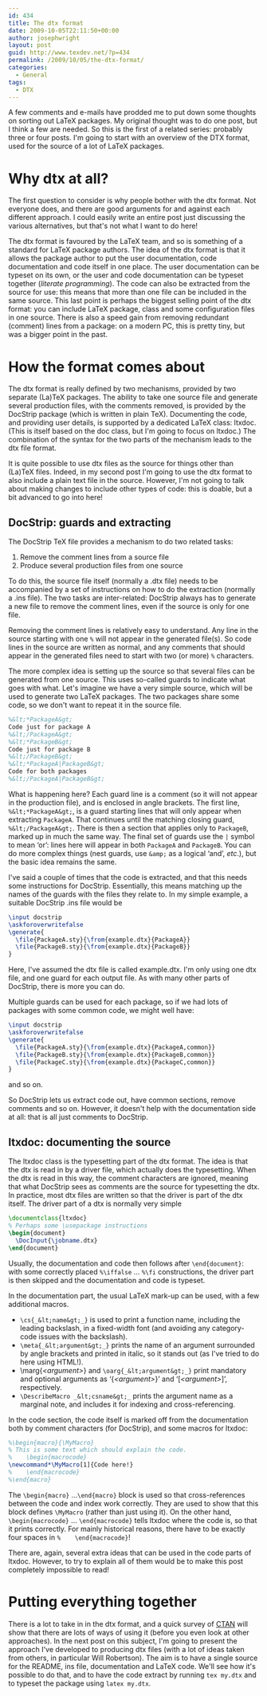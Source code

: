 ```yaml
---
id: 434
title: The dtx format
date: 2009-10-05T22:11:50+00:00
author: josephwright
layout: post
guid: http://www.texdev.net/?p=434
permalink: /2009/10/05/the-dtx-format/
categories:
  - General
tags:
  - DTX
---
```

A few comments and e-mails have prodded me to put down some thoughts on sorting out LaTeX packages. My original thought was to do one post, but I think a few are needed. So this is the first of a related series: probably three or four posts. I'm going to start with an overview of the DTX format, used for the source of a lot of LaTeX packages.

# Why dtx at all?

The first question to consider is why people bother with the dtx format. Not everyone does, and there are good arguments for and against each different approach. I could easily write an entire post just discussing the various alternatives, but that's not what I want to do here!

The dtx format is favoured by the LaTeX team, and so is something of a standard for LaTeX package authors. The idea of the dtx format is that it allows the package author to put the user documentation, code documentation and code itself in one place.  The user documentation can be typeset on its own, or the user and code documentation can be typeset together (_literate programming_). The code can also be extracted from the source for use: this means that more than one file can be included in the same source. This last point is perhaps the biggest selling point of the dtx format: you can include LaTeX package, class and some configuration files in one source. There is also a speed gain from removing redundant (comment) lines from a package: on a modern PC, this is pretty tiny, but was a bigger point in the past.

# How the format comes about

The dtx format is really defined by two mechanisms, provided by two separate (La)TeX packages. The ability to take one source file and generate several production files, with the comments removed, is provided by the DocStrip package (which is written in plain TeX). Documenting the code, and providing user details, is supported by a dedicated LaTeX class: ltxdoc. (This is itself based on the doc class, but I'm going to focus on ltxdoc.) The combination of the syntax for the two parts of the mechanism leads to the dtx file format.

It is quite possible to use dtx files as the source for things other than (La)TeX files. Indeed, in my second post I'm going to use the dtx format to also include a plain text file in the source. However, I'm not going to talk about making changes to include other types of code: this is doable, but a bit advanced to go into here!

## DocStrip: guards and extracting

The DocStrip TeX file provides a mechanism to do two related tasks:

1. Remove the comment lines from a source file
2. Produce several production files from one source

To do this, the source file itself (normally a .dtx file) needs to be accompanied by a set of instructions on how to do the extraction (normally a .ins file). The two tasks are inter-related: DocStrip always has to generate a new file to remove the comment lines, even if the source is only for one file.

Removing the comment lines is relatively easy to understand. Any line in the source starting with one `%` will not appear in the generated file(s). So code lines in the source are written as normal, and any comments that should appear in the generated files need to start with two (or more) `%` characters.

The more complex idea is setting up the source so that several files can be generated from one source. This uses so-called guards to indicate what goes with what. Let's imagine we have a very simple source, which will be used to generate two LaTeX packages. The two packages share some code, so we don't want to repeat it in the source file.

```latex
%&lt;*PackageA&gt;
Code just for package A
%&lt;/PackageA&gt;
%&lt;*PackageB&gt;
Code just for package B
%&lt;/PackageB&gt;
%&lt;*PackageA|PackageB&gt;
Code for both packages
%&lt;/PackageA|PackageB&gt;
```

What is happening here? Each guard line is a comment (so it will not appear in the production file), and is enclosed in angle brackets. The first line, `%&lt;*PackageA&gt;`, is a guard starting lines that will only appear when extracting `PackageA`. That continues until the matching closing guard, `%&lt;/PackageA&gt;`. There is then a section that applies only to `PackageB`, marked up in much the same way. The final set of guards use the `|` symbol to mean ‘or’: lines here will appear in both `PackageA` and `PackageB`. You can do more complex things (nest guards, use `&amp;` as a logical ‘and’, _etc_.), but the basic idea remains the same.

I've said a couple of times that the code is extracted, and that this needs some instructions for DocStrip. Essentially, this means matching up the names of the guards with the files they relate to. In my simple example, a suitable DocStrip .ins file would be

```latex
\input docstrip
\askforoverwritefalse
\generate{
  \file{PackageA.sty}{\from{example.dtx}{PackageA}}
  \file{PackageB.sty}{\from{example.dtx}{PackageB}}
}
```

Here, I've assumed the dtx file is called example.dtx. I'm only using one dtx file, and one guard for each output file. As with many other parts of DocStrip, there is more you can do.

Multiple guards can be used for each package, so if we had lots of packages with some common code, we might well have:

```latex
\input docstrip
\askforoverwritefalse
\generate{
  \file{PackageA.sty}{\from{example.dtx}{PackageA,common}}
  \file{PackageB.sty}{\from{example.dtx}{PackageB,common}}
  \file{PackageC.sty}{\from{example.dtx}{PackageC,common}}
}
```

and so on.

So DocStrip lets us extract code out, have common sections, remove comments and so on. However, it doesn't help with the documentation side at all: that is all just comments to DocStrip.

## ltxdoc: documenting the source

The ltxdoc class is the typesetting part of the dtx format. The idea is that the dtx is read in by a driver file, which actually does the typesetting. When the dtx is read in this way, the comment characters are ignored, meaning that what DocStrip sees as comments are the source for typesetting the dtx. In practice, most dtx files are written so that the driver is part of the dtx itself. The driver part of a dtx is normally very simple

```latex
\documentclass{ltxdoc}
% Perhaps some \usepackage instructions
\begin{document}
  \DocInput{\jobname.dtx}
\end{document}
```

Usually, the documentation and code then follows after `\end{document}`: with some correctly placed `%\iffalse` … `%\fi` constructions, the driver part is then skipped and the documentation and code is typeset.

In the documentation part, the usual LaTeX mark-up can be used, with a few additional macros.

- `\cs{_&lt;name&gt;_}` is used to print a function name, including the leading backslash, in a fixed-width font (and avoiding any category-code issues with the backslash).
- `\meta{_&lt;argument&gt;_}` prints the name of an argument surrounded by angle brackets and printed in italic, so it stands out (as I've tried to do here using HTML!).
- \marg{_&lt;argument&gt;_} and `\oarg{_&lt;argument&gt;_}` print mandatory and optional arguments as ‘{_&lt;argument&gt;_}’ and ‘[_&lt;argument&gt;_]’, respectively.
- `\DescribeMacro _&lt;csname&gt;_` prints the argument name as a marginal note, and includes it for indexing and cross-referencing.

In the code section, the code itself is marked off from the documentation both by comment characters (for DocStrip), and some macros for ltxdoc:

```latex
%\begin{macro}{\MyMacro}
% This is some text which should explain the code.
%    \begin{macrocode}
\newcommand*\MyMacro[1]{Code here!}
%    \end{macrocode}
%\end{macro}
```

The `\begin{macro}` …`\end{macro}` block is used so that cross-references between the code and index work correctly. They are used to show that this block defines `\MyMacro` (rather than just using it). On the other hand, `\begin{macrocode}` … `\end{macrocode}` tells ltxdoc where the code is, so that it prints correctly. For mainly historical reasons, there have to be exactly four spaces in `%    \end{macrocode}`!

There are, again, several extra ideas that can be used in the code parts of ltxdoc. However, to try to explain all of them would be to make this post completely impossible to read!

# Putting everything together

There is a lot to take in in the dtx format, and a quick survey of [CTAN](https://www.ctan.org) will show that there are lots of ways of using it (before you even look at other approaches). In the next post on this subject, I'm going to present the approach I've developed to producing dtx files (with a lot of ideas taken from others, in particular Will Robertson). The aim is to have a single source for the README, ins file, documentation and LaTeX code. We'll see how it's possible to do that, and to have the code extract by running `tex my.dtx` and to typeset the package using `latex my.dtx`.
